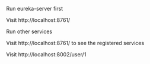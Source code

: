 Run eureka-server first

Visit http://localhost:8761/

Run other services

Visit http://localhost:8761/ to see the registered services

Visit http://localhost:8002/user/1


